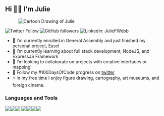 ## Hi 👋🏻 I'm Julie

&nbsp;&nbsp;&nbsp;&nbsp;&nbsp;&nbsp;&nbsp;&nbsp;&nbsp;&nbsp;&nbsp;![Cartoon Drawing of Julie](https://i.imgur.com/0YpuB3y.png)

![Twitter Follow](https://img.shields.io/twitter/follow/juliefwebb?color=1DA1F2&label=Followers&logo=twitter&style=for-the-badge)
![GitHub followers](https://img.shields.io/github/followers/jfwebb?color=1DA1F2&style=for-the-badge)
![Linkedin: JulieFWebb](https://img.shields.io/badge/-CONNECT-blue?style=for-the-badge&logo=Linkedin&link=https://www.linkedin.com/in/juliefwebb/)


- 🔭 I’m currently enrolled in General Assembly and just finished my personal project, Easel
- 🌱 I’m currently learning about full stack development, NodeJS, and ExpressJS Framework 
- 👯 I’m looking to collaborate on projects with creative interfaces or mapping!
- 💯 Follow my #100DaysOfCode progress on [twitter](https://twitter.com/juliefwebb)
- ⚡ In my free time I enjoy figure drawing, cartography, art museums, and foreign cinema. 


### Languages and Tools

<img src="https://img.icons8.com/color/48/000000/javascript.png"/><img src="https://img.icons8.com/color/48/000000/python.png"/><img src="https://img.icons8.com/color/48/000000/html-5.png"/> <img src="https://img.icons8.com/color/48/000000/css3.png"/><img src="https://img.icons8.com/color/48/000000/php.png"/><img src="https://img.icons8.com/color/48/000000/nodejs.png"/><img src="https://img.icons8.com/color/48/000000/google-cloud.png"/>


